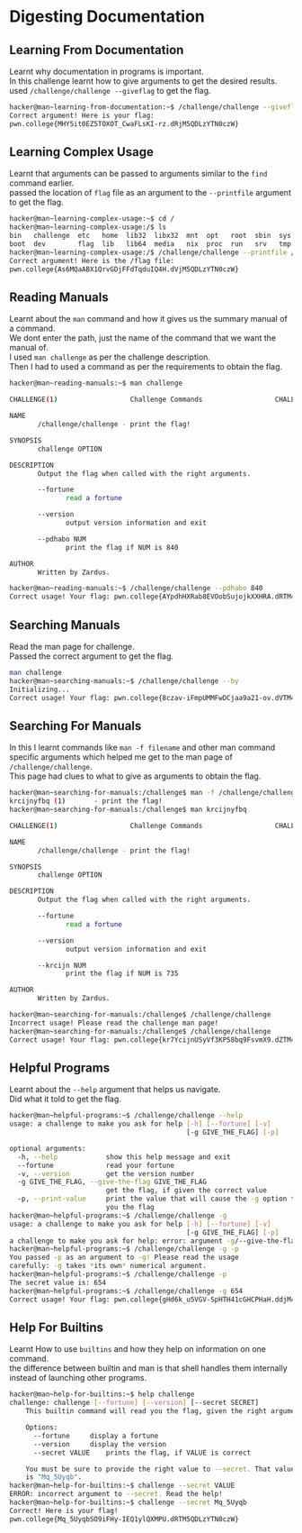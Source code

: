 # Digesting Documentation
## Learning From Documentation
Learnt why documentation in programs is important.<br>
In this challenge learnt how to give arguments to get the desired results.<br>
used `/challenge/challenge --giveflag` to get the flag.<br>
```bash
hacker@man~learning-from-documentation:~$ /challenge/challenge --giveflag
Correct argument! Here is your flag:
pwn.college{MHY5it0EZ5TOXOT_CwaFLsKI-rz.dRjM5QDLzYTN0czW}
```
## Learning Complex Usage
Learnt that arguments can be passed to arguments similar to the `find` command earlier.<br>
passed the location of `flag` file as an argument to the `--printfile` argument to get the flag.
```bash
hacker@man~learning-complex-usage:~$ cd /
hacker@man~learning-complex-usage:/$ ls
bin   challenge  etc   home  lib32  libx32  mnt  opt   root  sbin  sys  usr
boot  dev        flag  lib   lib64  media   nix  proc  run   srv   tmp  var
hacker@man~learning-complex-usage:/$ /challenge/challenge --printfile /flag
Correct argument! Here is the /flag file:
pwn.college{As6MQaABX1QrvGDjFFdTqduIQ4H.dVjM5QDLzYTN0czW}
```
## Reading Manuals
Learnt about the `man` command and how it gives us the summary manual of a command.<br>
We dont enter the path, just the name of the command that we want the manual of.<br>
I used `man challenge` as per the challenge description.<br>
Then I had to used a command as per the requirements to obtain the flag.<br>
```bash
hacker@man~reading-manuals:~$ man challenge

CHALLENGE(1)                  Challenge Commands                  CHALLENGE(1)

NAME
       /challenge/challenge - print the flag!

SYNOPSIS
       challenge OPTION

DESCRIPTION
       Output the flag when called with the right arguments.

       --fortune
              read a fortune

       --version
              output version information and exit

       --pdhabo NUM
              print the flag if NUM is 840

AUTHOR
       Written by Zardus.

hacker@man~reading-manuals:~$ /challenge/challenge --pdhabo 840
Correct usage! Your flag: pwn.college{AYpdhHXRab8EVOobSujojkXXHRA.dRTM4QDLzYTN0czW}
```
## Searching Manuals
Read the man page for challenge.<br>
Passed the correct argument to get the flag.<br>
```bash
man challenge
hacker@man~searching-manuals:~$ /challenge/challenge --by
Initializing...
Correct usage! Your flag: pwn.college{8czav-iFmpUMMFwDCjaa9a21-ov.dVTM4QDLzYTN0czW}
```
## Searching For Manuals
In this I learnt commands like `man -f filename` and other man command specific arguments which helped me get to the man page of `/challenge/challenge`.<br>
This page had clues to what to give as arguments to obtain the flag.<br>
```bash
hacker@man~searching-for-manuals:/challenge$ man -f /challenge/challenge
krcijnyfbq (1)       - print the flag!
hacker@man~searching-for-manuals:/challenge$ man krcijnyfbq

CHALLENGE(1)                  Challenge Commands                  CHALLENGE(1)

NAME
       /challenge/challenge - print the flag!

SYNOPSIS
       challenge OPTION

DESCRIPTION
       Output the flag when called with the right arguments.

       --fortune
              read a fortune

       --version
              output version information and exit

       --krcijn NUM
              print the flag if NUM is 735

AUTHOR
       Written by Zardus.

hacker@man~searching-for-manuals:/challenge$ /challenge/challenge        --krcijn NUM
Incorrect usage! Please read the challenge man page!
hacker@man~searching-for-manuals:/challenge$ /challenge/challenge        --krcijn 735
Correct usage! Your flag: pwn.college{kr7YcijnUSyVf3KP58bq9FsvmX9.dZTM4QDLzYTN0czW}
```
## Helpful Programs
Learnt about the `--help` argument that helps us navigate.<br>
Did what it told to get the flag.<br>
```bash
hacker@man~helpful-programs:~$ /challenge/challenge --help
usage: a challenge to make you ask for help [-h] [--fortune] [-v]
                                            [-g GIVE_THE_FLAG] [-p]

optional arguments:
  -h, --help            show this help message and exit
  --fortune             read your fortune
  -v, --version         get the version number
  -g GIVE_THE_FLAG, --give-the-flag GIVE_THE_FLAG
                        get the flag, if given the correct value
  -p, --print-value     print the value that will cause the -g option to give
                        you the flag
hacker@man~helpful-programs:~$ /challenge/challenge -g
usage: a challenge to make you ask for help [-h] [--fortune] [-v]
                                            [-g GIVE_THE_FLAG] [-p]
a challenge to make you ask for help: error: argument -g/--give-the-flag: expected one argument
hacker@man~helpful-programs:~$ /challenge/challenge -g -p
You passed -p as an argument to -g! Please read the usage
carefully: -g takes *its own* numerical argument.
hacker@man~helpful-programs:~$ /challenge/challenge -p
The secret value is: 654
hacker@man~helpful-programs:~$ /challenge/challenge -g 654
Correct usage! Your flag: pwn.college{gHd6k_u5VGV-SpHTH41cGHCPHaH.ddjM4QDLzYTN0czW}
```
## Help For Builtins
Learnt How to use `builtins` and how they help on information on one command.<br>
the difference between builtin and man is that shell handles them internally instead of launching other programs.<br>
```bash
hacker@man~help-for-builtins:~$ help challenge
challenge: challenge [--fortune] [--version] [--secret SECRET]
    This builtin command will read you the flag, given the right arguments!

    Options:
      --fortune		display a fortune
      --version		display the version
      --secret VALUE	prints the flag, if VALUE is correct

    You must be sure to provide the right value to --secret. That value
    is "Mq_5Uyqb".
hacker@man~help-for-builtins:~$ challenge --secret VALUE
ERROR: incorrect argument to --secret. Read the help!
hacker@man~help-for-builtins:~$ challenge --secret Mq_5Uyqb
Correct! Here is your flag!
pwn.college{Mq_5UyqbSO9iFHy-IEQ1ylQXMPU.dRTM5QDLzYTN0czW}
```
